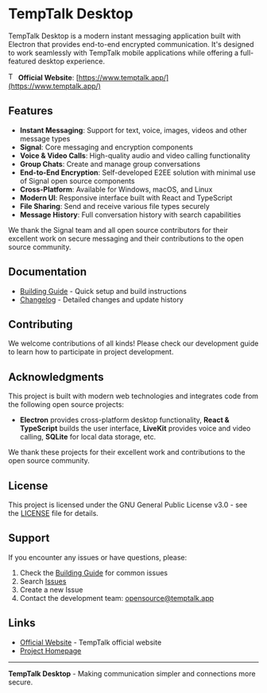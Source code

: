 # TempTalk Desktop

TempTalk Desktop is a modern instant messaging application built with Electron that provides end-to-end encrypted communication. It's designed to work seamlessly with TempTalk mobile applications while offering a full-featured desktop experience.

<a href="https://www.temptalk.app/" target="_blank"><img src="https://github.com/user-attachments/assets/a6005000-9f4a-4a68-a7d0-90e5c7cbb76d" width="16" height="16" alt="TempTalk Logo" /></a> **Official Website**: [https://www.temptalk.app/](https://www.temptalk.app/)

## Features

- **Instant Messaging**: Support for text, voice, images, videos and other message types
- **Signal**: Core messaging and encryption components
- **Voice & Video Calls**: High-quality audio and video calling functionality
- **Group Chats**: Create and manage group conversations
- **End-to-End Encryption**: Self-developed E2EE solution with minimal use of Signal open source components
- **Cross-Platform**: Available for Windows, macOS, and Linux
- **Modern UI**: Responsive interface built with React and TypeScript
- **File Sharing**: Send and receive various file types securely
- **Message History**: Full conversation history with search capabilities

We thank the Signal team and all open source contributors for their excellent work on secure messaging and their contributions to the open source community.

## Documentation

- [Building Guide](BUILDING.md) - Quick setup and build instructions
- [Changelog](CHANGELOG.md) - Detailed changes and update history

## Contributing

We welcome contributions of all kinds! Please check our development guide to learn how to participate in project development.

## Acknowledgments

This project is built with modern web technologies and integrates code from the following open source projects:

- **Electron** provides cross-platform desktop functionality, **React & TypeScript** builds the user interface, **LiveKit** provides voice and video calling, **SQLite** for local data storage, etc.

We thank these projects for their excellent work and contributions to the open source community.

## License

This project is licensed under the GNU General Public License v3.0 - see the [LICENSE](LICENSE) file for details.

## Support

If you encounter any issues or have questions, please:

1. Check the [Building Guide](BUILDING.md) for common issues
2. Search [Issues](https://github.com/TempTalkOrg/TempTalk-Desktop/issues)
3. Create a new Issue
4. Contact the development team: opensource@temptalk.app

## Links

- [Official Website](https://www.temptalk.app/) - TempTalk official website
- [Project Homepage](https://github.com/TempTalkOrg/TempTalk-Desktop)

---

**TempTalk Desktop** - Making communication simpler and connections more secure.
